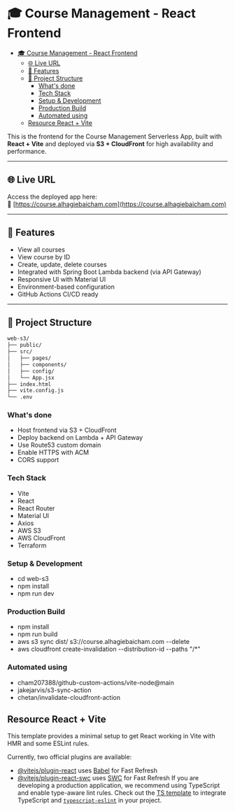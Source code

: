 # 🎓 Course Management - React Frontend

- [🎓 Course Management - React Frontend](#-course-management---react-frontend)
  - [🌐 Live URL](#-live-url)
  - [🧾 Features](#-features)
  - [🚀 Project Structure](#-project-structure)
    - [What's done](#whats-done)
    - [Tech Stack](#tech-stack)
    - [Setup \& Development](#setup--development)
    - [Production Build](#production-build)
    - [Automated using](#automated-using)
  - [Resource React + Vite](#resource-react--vite)


This is the frontend for the Course Management Serverless App, built with **React + Vite** and deployed via **S3 + CloudFront** for high availability and performance.

---

## 🌐 Live URL

Access the deployed app here:  
🔗 [https://course.alhagiebaicham.com](https://course.alhagiebaicham.com)

---

## 🧾 Features

- View all courses
- View course by ID
- Create, update, delete courses
- Integrated with Spring Boot Lambda backend (via API Gateway)
- Responsive UI with Material UI
- Environment-based configuration
- GitHub Actions CI/CD ready

---

## 🚀 Project Structure

```bash
web-s3/
├── public/
├── src/
│   ├── pages/
│   ├── components/
│   ├── config/
│   └── App.jsx
├── index.html
├── vite.config.js
└── .env
```

### What's done

- Host frontend via S3 + CloudFront
- Deploy backend on Lambda + API Gateway
- Use Route53 custom domain
- Enable HTTPS with ACM
- CORS support

### Tech Stack

- Vite
- React
- React Router
- Material UI
- Axios
- AWS S3
- AWS CloudFront
- Terraform

### Setup & Development

- cd web-s3
- npm install
- npm run dev

### Production Build

- npm install
- npm run build
- aws s3 sync dist/ s3://course.alhagiebaicham.com --delete
- aws cloudfront create-invalidation --distribution-id <dist-id> --paths "/*"

### Automated using

- cham207388/github-custom-actions/vite-node@main
- jakejarvis/s3-sync-action
- chetan/invalidate-cloudfront-action

## Resource React + Vite

This template provides a minimal setup to get React working in Vite with HMR and some ESLint rules.

Currently, two official plugins are available:

- [@vitejs/plugin-react](https://github.com/vitejs/vite-plugin-react/blob/main/packages/plugin-react/README.md) uses [Babel](https://babeljs.io/) for Fast Refresh
- [@vitejs/plugin-react-swc](https://github.com/vitejs/vite-plugin-react-swc) uses [SWC](https://swc.rs/) for Fast Refresh
If you are developing a production application, we recommend using TypeScript and enable type-aware lint rules. Check out the [TS template](https://github.com/vitejs/vite/tree/main/packages/create-vite/template-react-ts) to integrate TypeScript and [`typescript-eslint`](https://typescript-eslint.io) in your project.
